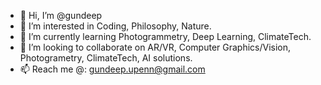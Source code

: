 - 👋 Hi, I’m @gundeep
- 👀 I’m interested in Coding, Philosophy, Nature.
- 🌱 I’m currently learning Photogrammetry, Deep Learning, ClimateTech.
- 💞️ I’m looking to collaborate on AR/VR, Computer Graphics/Vision, Photogrametry, ClimateTech, AI solutions.
- 📫 Reach me @: gundeep.upenn@gmail.com

<!---
gundeep/gundeep is a ✨ special ✨ repository because its `README.md` (this file) appears on your GitHub profile.
You can click the Preview link to take a look at your changes.
--->
